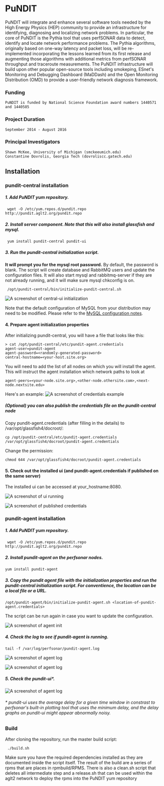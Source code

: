 PuNDIT
======


PuNDIT will integrate and enhance several software tools needed by the High Energy Physics (HEP) community to provide an infrastructure for identifying, diagnosing and localizing network problems. In particular, the core of PuNDIT is the Pythia tool that uses perfSONAR data to detect, identify and locate network performance problems. The Pythia algorithms, originally based on one-way latency and packet loss, will be re-implemented incorporating the lessons learned from its first release and augmenting those algorithms with additional metrics from perfSONAR throughput and traceroute measurements.  The PuNDIT infrastructure will build upon other popular open-source tools including smokeping, ESnet's Monitoring and Debugging Dashboard (MaDDash) and the Open Monitoring Distribution (OMD) to provide a user-friendly network diagnosis framework.


### Funding ###

    PuNDIT is funded by National Science Foundation award numbers 1440571 and 1440585

### Project Duration ###

    September 2014 - August 2016

### Principal Investigators ###

    Shawn McKee, University of Michigan (smckeeumich.edu)
    Constantine Dovrolis, Georgia Tech (dovroliscc.gatech.edu)
    
## Installation ##
### pundit-central installation ###

##### 1. Add PuNDIT yum repository. 

     wget -O /etc/yum.repos.d/pundit.repo http://pundit.aglt2.org/pundit.repo

##### 2. Install server component. Note that this will also install glassfish and mysql.

     yum install pundit-central pundit-ui

##### 3. Run the pundit-central initialization script. #####

**It will prompt you for the mysql root password.**  By default, the password is blank. The script will create database and RabbitMQ users and update the configuration files. It will also start mysql and rabbitmq-server if they are not already running, and it will make sure mysql chkconfig is on.

     /opt/pundit-central/bin/initialize-pundit-central.sh

![A screenshot of central-ui initialization](http://i.imgur.com/Rw8BZqT.png)

Note that the default configuration of MySQL from your distribution may need to be modified. Please refer to the [MySQL configuration notes](https://github.com/pundit-project/pundit/wiki/MySQL-configuration-notes).

#### 4. Prepare agent initialization properties ####

After initializing pundit-central, you will have a file that looks like this:

    > cat /opt/pundit-central/etc/pundit-agent.credentials
    agent-user=pundit-agent
    agent-password=<randomly-generated-password>
    central-hostname=<your-host.site.org>

You will need to add the list of all nodes on which you will install the agent. This will instruct the agent installation which network paths to look at

    agent-peers=<your-node.site.org>,<other-node.othersite.com>,<next-node.nextsite.edu>

Here's an example:
![A screenshot of credentials example](http://i.imgur.com/9DdDfkW.png)

##### (Optional) you can also publish the credentials file on the pundit-central node #####

Copy pundit-agent.credentials (after filling in the details) to /var/opt/glassfish4/docroot/:

	cp /opt/pundit-central/etc/pundit-agent.credentials /var/opt/glassfish4/docroot/pundit-agent.credentials

Change the permission:

	chmod 644 /var/opt/glassfish4/docroot/pundit-agent.credentials
	

#### 5. Check out the installed ui (and pundit-agent.credentials if published on the same server) ####

The installed ui can be accessed at your_hostname:8080.

![A screenshot of ui running](http://i.imgur.com/ON6nrve.png?1)
	
![A screenshot of published credentials](http://i.imgur.com/Vyc4Z1U.png?1)


### pundit-agent installation ###

##### 1. Add PuNDIT yum repository. #####

     wget -O /etc/yum.repos.d/pundit.repo http://pundit.aglt2.org/pundit.repo

##### 2. Install pundit-agent on the perfsonar nodes. #####

	yum install pundit-agent


##### 3. Copy the pundit agent file with the initialization properties and run the pundit-central initialization script. For conventience, the location can be a local file or a URL. #####

	/opt/pundit-agent/bin/initialize-pundit-agent.sh <location-of-pundit-agent.credentials>

The script can be run again in case you want to update the configuration.

![A screenshot of agent init](http://i.imgur.com/N8i2XiE.png)


##### 4. Check the log to see if pundit-agent is running. #####

	tail -f /var/log/perfsonar/pundit-agent.log
	
![A screenshot of agent log](http://i.imgur.com/HOneinb.png)

![A screenshot of agent log](http://i.imgur.com/OLldcan.png)

##### 5. Check the pundit-ui*. #####

![A screenshot of agent log](http://i.imgur.com/qWE0gDG.png)

###### * pundit-ui uses the average delay for a given time window in constrast to perfsonar's built-in plotting tool that uses the minimum delay, and the delay graphs on pundit-ui might appear abnormally noisy. ######

### Build ###

After cloning the repository, run the master build script:

     ./build.sh

Make sure you have the required dependencies installed as they are documented inside the script itself. The result of the build are a series of rpms that are places in rpmbuild/RPMS. There is also a clean.sh script that deletes all intermediate step and a release.sh that can be used within the aglt2 network to deploy the rpms into the PuNDIT yum repository
